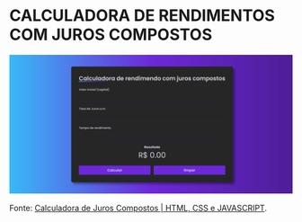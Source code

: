# CALCULADORA DE RENDIMENTOS COM JUROS COMPOSTOS

![alt text](image.png)

Fonte: [Calculadora de Juros Compostos | HTML, CSS e JAVASCRIPT](https://youtu.be/9ImvH4bzr-k?si=ceUJG9ic1aOQBCoh).